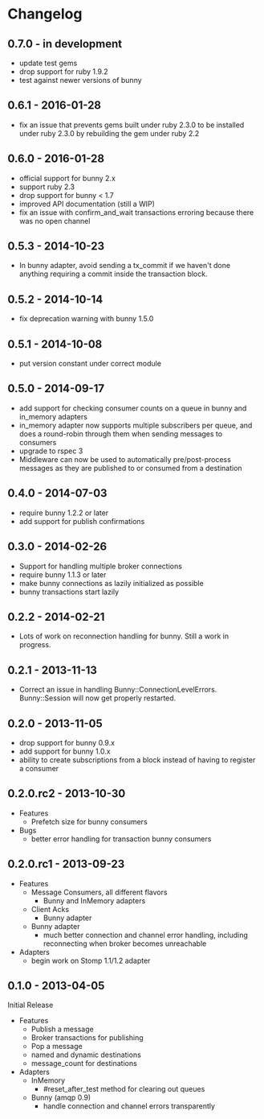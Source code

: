 # Changelog

## 0.7.0 - in development

* update test gems
* drop support for ruby 1.9.2
* test against newer versions of bunny

## 0.6.1 - 2016-01-28

* fix an issue that prevents gems built under ruby 2.3.0 to be installed
  under ruby 2.3.0 by rebuilding the gem under ruby 2.2

## 0.6.0 - 2016-01-28

* official support for bunny 2.x
* support ruby 2.3
* drop support for bunny < 1.7
* improved API documentation (still a WIP)
* fix an issue with confirm_and_wait transactions erroring because there
  was no open channel

## 0.5.3 - 2014-10-23

* In bunny adapter, avoid sending a tx_commit if we haven't done anything requiring
  a commit inside the transaction block.

## 0.5.2 - 2014-10-14

* fix deprecation warning with bunny 1.5.0

## 0.5.1 - 2014-10-08

* put version constant under correct module

## 0.5.0 - 2014-09-17

* add support for checking consumer counts on a queue in bunny and in_memory adapters
* in_memory adapter now supports multiple subscribers per queue, and does a round-robin
  through them when sending messages to consumers
* upgrade to rspec 3
* Middleware can now be used to automatically pre/post-process messages as they are published to
  or consumed from a destination

## 0.4.0 - 2014-07-03

* require bunny 1.2.2 or later
* add support for publish confirmations

## 0.3.0 - 2014-02-26

* Support for handling multiple broker connections
* require bunny 1.1.3 or later
* make bunny connections as lazily initialized as possible
* bunny transactions start lazily

## 0.2.2 - 2014-02-21

* Lots of work on reconnection handling for bunny. Still a work in
  progress.

## 0.2.1 - 2013-11-13

* Correct an issue in handling Bunny::ConnectionLevelErrors.
  Bunny::Session will now get properly restarted.

## 0.2.0 - 2013-11-05

* drop support for bunny 0.9.x
* add support for bunny 1.0.x
* ability to create subscriptions from a block instead of having to
  register a consumer

## 0.2.0.rc2 - 2013-10-30

* Features
    * Prefetch size for bunny consumers
* Bugs
    * better error handling for transaction bunny consumers

## 0.2.0.rc1 - 2013-09-23

* Features
    * Message Consumers, all different flavors
        * Bunny and InMemory adapters
    * Client Acks
        * Bunny adapter
    * Bunny adapter
        * much better connection and channel error handling, including
          reconnecting when broker becomes unreachable
* Adapters
    * begin work on Stomp 1.1/1.2 adapter

## 0.1.0 - 2013-04-05

Initial Release

* Features
    * Publish a message
    * Broker transactions for publishing
    * Pop a message
    * named and dynamic destinations
    * message_count for destinations
* Adapters
    * InMemory
        * #reset_after_test method for clearing out queues
    * Bunny (amqp 0.9)
        * handle connection and channel errors transparently
